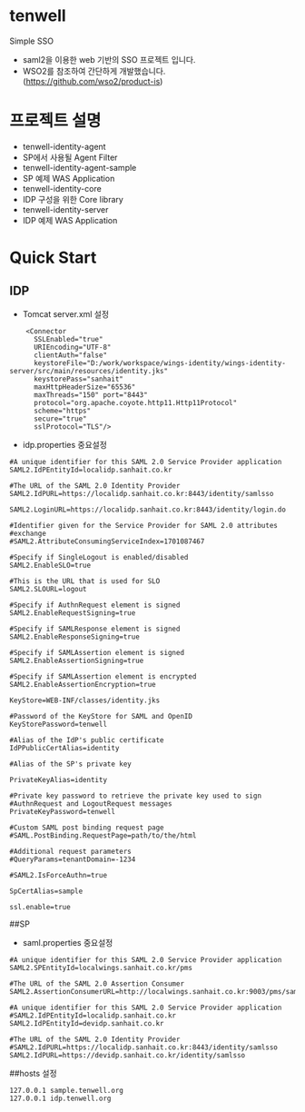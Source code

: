 # tenwell
Simple SSO
- saml2을 이용한 web 기반의 SSO 프로젝트 입니다.
- WSO2를 참조하여 간단하게 개발했습니다.(https://github.com/wso2/product-is)

# 프로젝트 설명
- tenwell-identity-agent
 - SP에서 사용될 Agent Filter
- tenwell-identity-agent-sample
 - SP 예제 WAS Application
- tenwell-identity-core
 - IDP 구성을 위한 Core library
- tenwell-identity-server
 - IDP 예제 WAS Application

# Quick Start
## IDP
- Tomcat server.xml 설정 
```
    <Connector 
      SSLEnabled="true" 
      URIEncoding="UTF-8" 
      clientAuth="false" 
      keystoreFile="D:/work/workspace/wings-identity/wings-identity-server/src/main/resources/identity.jks" 
      keystorePass="sanhait" 
      maxHttpHeaderSize="65536" 
      maxThreads="150" port="8443" 
      protocol="org.apache.coyote.http11.Http11Protocol" 
      scheme="https" 
      secure="true" 
      sslProtocol="TLS"/>
 ```

- idp.properties 중요설정
```
#A unique identifier for this SAML 2.0 Service Provider application
SAML2.IdPEntityId=localidp.sanhait.co.kr

#The URL of the SAML 2.0 Identity Provider
SAML2.IdPURL=https://localidp.sanhait.co.kr:8443/identity/samlsso

SAML2.LoginURL=https://localidp.sanhait.co.kr:8443/identity/login.do

#Identifier given for the Service Provider for SAML 2.0 attributes 
#exchange
#SAML2.AttributeConsumingServiceIndex=1701087467

#Specify if SingleLogout is enabled/disabled
SAML2.EnableSLO=true

#This is the URL that is used for SLO
SAML2.SLOURL=logout

#Specify if AuthnRequest element is signed
SAML2.EnableRequestSigning=true

#Specify if SAMLResponse element is signed
SAML2.EnableResponseSigning=true

#Specify if SAMLAssertion element is signed
SAML2.EnableAssertionSigning=true

#Specify if SAMLAssertion element is encrypted
SAML2.EnableAssertionEncryption=true

KeyStore=WEB-INF/classes/identity.jks

#Password of the KeyStore for SAML and OpenID
KeyStorePassword=tenwell

#Alias of the IdP's public certificate
IdPPublicCertAlias=identity

#Alias of the SP's private key 

PrivateKeyAlias=identity

#Private key password to retrieve the private key used to sign 
#AuthnRequest and LogoutRequest messages
PrivateKeyPassword=tenwell

#Custom SAML post binding request page
#SAML.PostBinding.RequestPage=path/to/the/html

#Additional request parameters
#QueryParams=tenantDomain=-1234

#SAML2.IsForceAuthn=true

SpCertAlias=sample

ssl.enable=true
```

##SP
- saml.properties 중요설정
```
#A unique identifier for this SAML 2.0 Service Provider application
SAML2.SPEntityId=localwings.sanhait.co.kr/pms

#The URL of the SAML 2.0 Assertion Consumer
SAML2.AssertionConsumerURL=http://localwings.sanhait.co.kr:9003/pms/samlsso.do

#A unique identifier for this SAML 2.0 Service Provider application
#SAML2.IdPEntityId=localidp.sanhait.co.kr
SAML2.IdPEntityId=devidp.sanhait.co.kr

#The URL of the SAML 2.0 Identity Provider
#SAML2.IdPURL=https://localidp.sanhait.co.kr:8443/identity/samlsso
SAML2.IdPURL=https://devidp.sanhait.co.kr/identity/samlsso
```


##hosts 설정
```
127.0.0.1 sample.tenwell.org
127.0.0.1 idp.tenwell.org
```
